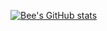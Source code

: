 [![Bee's GitHub stats](https://github-readme-stats.vercel.app/api/top-langs?username=beedawn&hide=html,scss,stylus,blade,jupyter%20notebook,css,shell,batchfile,dockerfile,Makefile,Tcl,Cython&theme=algolia&show_icons=true)](https://github.com/beedawn)
